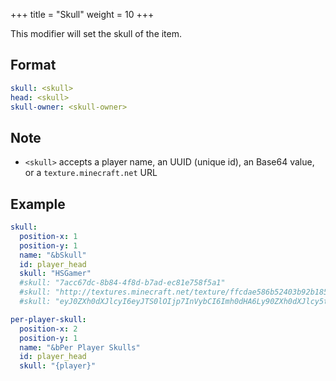 +++
title = "Skull"
weight = 10
+++

This modifier will set the skull of the item.

## Format

```yaml
skull: <skull>
head: <skull>
skull-owner: <skull-owner>
```

## Note

* `<skull>` accepts a player name, an UUID (unique id), an Base64 value, or a `texture.minecraft.net` URL

## Example

```yaml
skull:
  position-x: 1
  position-y: 1
  name: "&bSkull"
  id: player_head
  skull: "HSGamer"
  #skull: "7acc67dc-8b84-4f8d-b7ad-ec81e758f5a1"
  #skull: "http://textures.minecraft.net/texture/ffcdae586b52403b92b1857ee4331bac636af08bab92ba5750a54a83331a6353"
  #skull: "eyJ0ZXh0dXJlcyI6eyJTS0lOIjp7InVybCI6Imh0dHA6Ly90ZXh0dXJlcy5taW5lY3JhZnQubmV0L3RleHR1cmUvZmZjZGFlNTg2YjUyNDAzYjkyYjE4NTdlZTQzMzFiYWM2MzZhZjA4YmFiOTJiYTU3NTBhNTRhODMzMzFhNjM1MyJ9fX0="

per-player-skull:
  position-x: 2
  position-y: 1
  name: "&bPer Player Skulls"
  id: player_head
  skull: "{player}"
```
